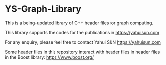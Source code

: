 # YS-Graph-Library

This is a being-updated library of C++ header files for graph computing.

This library supports the codes for the publications in https://yahuisun.com

For any enquiry, please feel free to contact Yahui SUN https://yahuisun.com

Some header files in this repository interact with header files in header files in the Boost library: https://www.boost.org/
